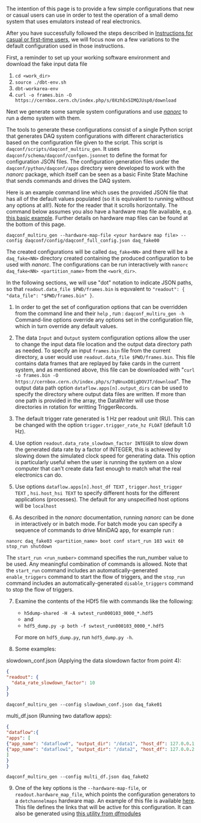 The intention of this page is to provide a few simple configurations that new or casual users can use in order to test the operation of a small demo system that uses emulators instead of real electronics.

After you have successfully followed the steps described in [Instructions for casual or first-time users](InstructionsForCasualUsers.md), we will focus now on a few variations to the default configuration used in those instructions.

First, a reminder to set up your working software environment and download the fake input data file
1. `cd <work_dir>`
2. `source ./dbt-env.sh`
4. `dbt-workarea-env`
5. `curl -o frames.bin -O https://cernbox.cern.ch/index.php/s/0XzhExSIMQJUsp0/download`

Next we generate some sample system configurations and use _[nanorc](https://dune-daq-sw.readthedocs.io/en/latest/packages/nanorc/)_ to run a demo system with them.

The tools to generate these configurations consist of a single Python script that generates DAQ system configurations with different characteristics based on the configuration file given to the script. This script is `daqconf/scripts/daqconf_multiru_gen`. It uses `daqconf/schema/daqconf/confgen.jsonnet` to define the format for configuration JSON files.
The configuration generation files under the `daqconf/python/daqconf/apps` directory were developed to work with the _nanorc_ package, which itself can be seen as a basic Finite State Machine that sends commands and drives the DAQ system.

Here is an example command line which uses the provided JSON file that has all of the default values populated (so it is equivalent to running without any options at all!). Note for the reader that it scrolls horizontally. The command below assumes you also have a hardware map file available, e.g. [this basic example](https://raw.githubusercontent.com/DUNE-DAQ/daq-systemtest/develop/config/default_system_HardwareMap.txt). Further details on hardware map files can be found at the bottom of this page. 
```
daqconf_multiru_gen --hardware-map-file <your hardware map file> --config daqconf/config/daqconf_full_config.json daq_fake00
```
The created configurations will be called `daq_fake<NN>` and there will be a `daq_fake<NN>` directory created containing the produced configuration to be used with  _nanorc_.
The configurations can be run interactively with `nanorc daq_fake<NN> <partition_name>` from the `<work_dir>`.

In the following sections, we will use "dot" notation to indicate JSON paths, so that `readout.data_file $PWD/frames.bin` is equvalent to `"readout": { "data_file": "$PWD/frames.bin" }`.

1) In order to get the set of configuration options that can be overridden from the command line and their `help` , run :
`daqconf_multiru_gen -h`
Command-line options override any options set in the configuration file, which in turn override any default values.

2) The data `Input` and `Output` system configuration options allow the user to change the input data file location and the output data directory path as needed. To specify an input `frames.bin` file from the current directory, a user would use `readout.data_file $PWD/frames.bin`. This file contains data frames that are replayed by fake cards in the current system, and as mentioned above, this file can be downloaded with "`curl -o frames.bin -O https://cernbox.cern.ch/index.php/s/7qNnuxD8igDOVJT/download`". The output data path option `dataflow.apps[n].output_dirs` can be used to specify the directory where output data files are written. If more than one path is provided in the array, the DataWriter will use those directories in rotation for writting TriggerRecords.

3) The default trigger rate generated is 1 Hz per readout unit (RU). This can be changed with the option `trigger.trigger_rate_hz FLOAT` (default 1.0 Hz). 

4) Use option `readout.data_rate_slowdown_factor INTEGER` to slow down the generated data rate by a factor of INTEGER, this is achieved by slowing down the simulated clock speed for generating data. This option is particularly useful when the user is running the system on a slow computer that can't create data fast enough to match what the real electronics can do.

5) Use options `dataflow.apps[n].host_df TEXT` , `trigger.host_trigger TEXT` , `hsi.host_hsi TEXT`  to specify different hosts for the different applications (processes). The default for any unspecified host options will be `localhost`

6) As described in the _nanorc_ documentation, running _nanorc_ can be done in interactively or in batch mode. For batch mode you can specify a sequence of commands to drive MiniDAQ app, for example run :

 `nanorc daq_fake03 <partition_name> boot conf start_run 103 wait 60 stop_run shutdown`

The `start_run <run_number>` command specifies the run_number value to be used. Any meaningful combination of commands is allowed.  Note that the `start_run` command includes an automatically-generated `enable_triggers` command to start the flow of triggers, and the `stop_run` command includes an automatically-generated `disable_triggers` command to stop the flow of triggers.


7) Examine the contents of the HDf5 file with commands like the following:
   * `h5dump-shared -H -A swtest_run000103_0000_*.hdf5`
   * and
   * `hdf5_dump.py -p both -f swtest_run000103_0000_*.hdf5`
   
   For more on `hdf5_dump.py`, run `hdf5_dump.py -h`.

8) Some examples:

slowdown_conf.json (Applying the data slowdown factor from point 4):
```JSON
{
"readout": {
  "data_rate_slowdown_factor": 10
}
}
```
`daqconf_multiru_gen --config slowdown_conf.json daq_fake01`

multi_df.json (Running two dataflow apps):
```JSON
{
"dataflow":{
"apps": [
{"app_name": "dataflow0", "output_dir": "/data1", "host_df": 127.0.0.1 },
{"app_name": "dataflow1", "output_dir": "/data2", "host_df": 127.0.0.2 }
]
}
}
```
`daqconf_multiru_gen --config multi_df.json daq_fake02`

9) One of the key options is the `--hardware-map-file`, or `readout.hardware_map_file`, which points the configuration generators to a `detchannelmaps` hardware map. An example of this file is available [here](https://github.com/DUNE-DAQ/detchannelmaps/blob/develop/test/config/TestHardwareMap.txt). This file defines the links that will be active for this configuration. It can also be generated using [this utility from dfmodules](https://github.com/DUNE-DAQ/dfmodules/blob/develop/python/dfmodules/integtest_file_gen.py)
